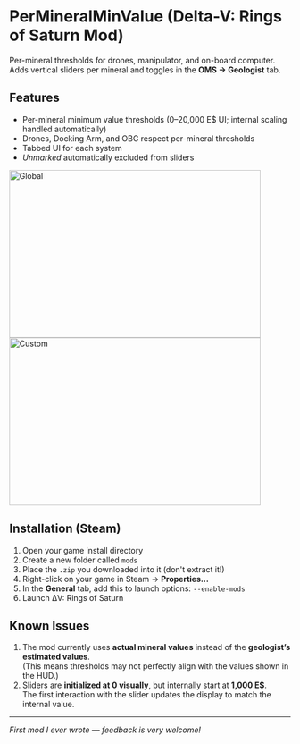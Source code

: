 # PerMineralMinValue (Delta-V: Rings of Saturn Mod)

Per-mineral thresholds for drones, manipulator, and on-board computer.  
Adds vertical sliders per mineral and toggles in the **OMS → Geologist** tab.

## Features
- Per-mineral minimum value thresholds (0–20,000 E$ UI; internal scaling handled automatically)
- Drones, Docking Arm, and OBC respect per-mineral thresholds
- Tabbed UI for each system
- *Unmarked* automatically excluded from sliders

<img width="450" height="300" alt="Global" src="https://github.com/user-attachments/assets/ca40eab1-e90e-4703-a986-faa83ff71e14" />
<img width="450" height="300" alt="Custom" src="https://github.com/user-attachments/assets/e86cf30d-680f-4e07-bf7c-f89fb32c3c38" />

## Installation (Steam)
1. Open your game install directory  
2. Create a new folder called `mods`  
3. Place the `.zip` you downloaded into it (don't extract it!)  
4. Right-click on your game in Steam → **Properties...**  
5. In the **General** tab, add this to launch options: `--enable-mods`
6. Launch ΔV: Rings of Saturn

## Known Issues
1. The mod currently uses **actual mineral values** instead of the **geologist’s estimated values**.  
(This means thresholds may not perfectly align with the values shown in the HUD.)  
2. Sliders are **initialized at 0 visually**, but internally start at **1,000 E$**.  
The first interaction with the slider updates the display to match the internal value.

---

*First mod I ever wrote — feedback is very welcome!*

